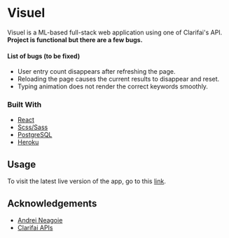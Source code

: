 # Visuel
Visuel is a ML-based full-stack web application using one of Clarifai's API. <br/> 
**Project is functional but there are a few bugs.**

#### List of bugs (to be fixed)
  - User entry count disappears after refreshing the page.
  - Reloading the page causes the current results to disappear and reset.
  - Typing animation does not render the correct keywords smoothly.
### Built With
  - [React](https://reactjs.org/)
  - [Scss/Sass](https://sass-lang.com/)
  - [PostgreSQL](https://www.postgresql.org/)
  - [Heroku](https://www.heroku.com/)

## Usage
To visit the latest live version of the app, go to this [link]().

## Acknowledgements
  - [Andrei Neagoie](https://github.com/aneagoie)
  - [Clarifai APIs](https://www.clarifai.com/computer-vision)
